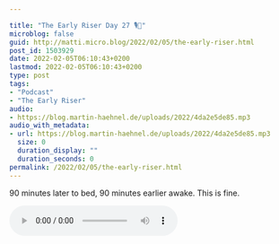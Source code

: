 ```yaml
---

title: "The Early Riser Day 27 🎙🌅"
microblog: false
guid: http://matti.micro.blog/2022/02/05/the-early-riser.html
post_id: 1503929
date: 2022-02-05T06:10:43+0200
lastmod: 2022-02-05T06:10:43+0200
type: post
tags:
- "Podcast"
- "The Early Riser"
audio:
- https://blog.martin-haehnel.de/uploads/2022/4da2e5de85.mp3
audio_with_metadata:
- url: https://blog.martin-haehnel.de/uploads/2022/4da2e5de85.mp3
  size: 0
  duration_display: ""
  duration_seconds: 0
permalink: /2022/02/05/the-early-riser.html
---
```

90 minutes later to bed, 90 minutes earlier awake. This is fine.

<audio controls="controls" src="https://blog.martin-haehnel.de/uploads/2022/4da2e5de85.mp3" preload="metadata" />
